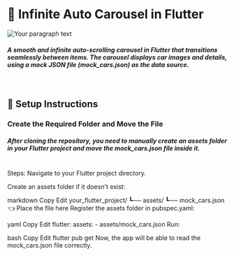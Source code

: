 <h1>🚗 Infinite Auto Carousel in Flutter</h1>

![Your paragraph text](https://github.com/user-attachments/assets/5c31d36d-3952-4e9a-8789-155f7f19e44e)

<h5>A smooth and infinite auto-scrolling carousel in Flutter that transitions seamlessly between items. The carousel displays car images and details, using a mock JSON file (mock_cars.json) as the data source.
</h5>
<br>
<h2>📌 Setup Instructions</h2>
<h3>Create the Required Folder and Move the File</h3>
<h5>
After cloning the repository, you need to manually create an assets folder in your Flutter project and move the mock_cars.json file inside it.
</h5><br>
Steps:
Navigate to your Flutter project directory.

Create an assets folder if it doesn't exist:

markdown
Copy
Edit
your_flutter_project/
┗── assets/
    ┗── mock_cars.json  👈 Place the file here
Register the assets folder in pubspec.yaml:

yaml
Copy
Edit
flutter:
  assets:
    - assets/mock_cars.json
Run:

bash
Copy
Edit
flutter pub get
Now, the app will be able to read the mock_cars.json file correctly.

